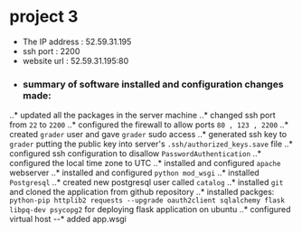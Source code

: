 # project 3

* The IP address : 52.59.31.195
* ssh port	 : 2200
* website url	 : 52.59.31.195:80
* ### summary of software installed and configuration changes made:

..* updated all the packages in the server machine
..* changed ssh port from `22` to `2200`
..* configured the firewall to allow ports `80 , 123 , 2200`
..* created `grader` user and gave `grader` sudo access
..* generated ssh key to `grader` putting the public key into server's `.ssh/authorized_keys.save` file
..* configured ssh configuration to disallow `PasswordAuthentication`
..* configured the local time zone to UTC
..* installed and configured `apache` webserver
..* installed and configured `python mod_wsgi`
..* installed `Postgresql`
..* created new postgresql user called `catalog`
..* installed `git` and cloned the application from github repository
..* installed packges: `python-pip httplib2 requests --upgrade oauth2client sqlalchemy flask libpq-dev psycopg2` for deploying flask application on ubuntu
..* configured virtual host
--* added app.wsgi
